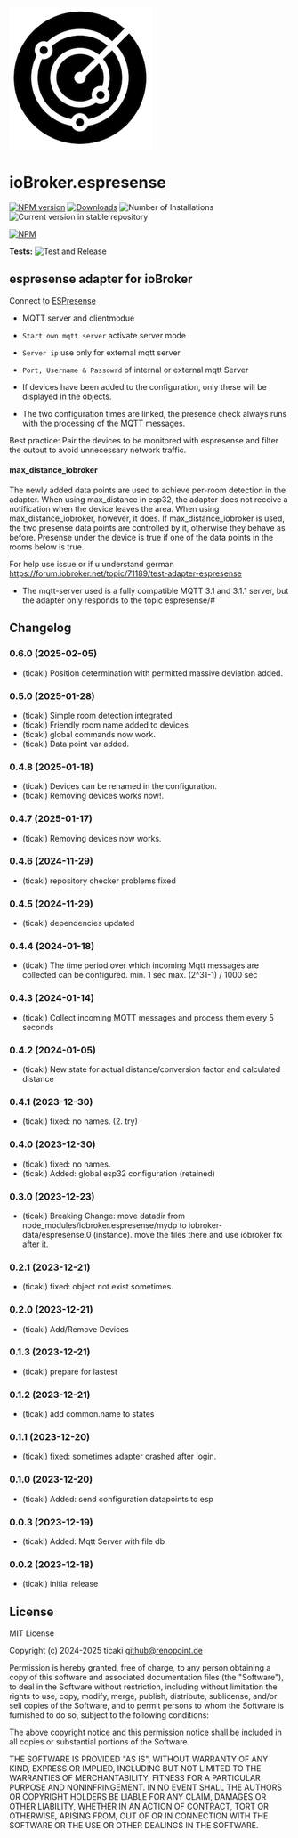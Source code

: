 ![Logo](admin/espresense.png)
# ioBroker.espresense

[![NPM version](https://img.shields.io/npm/v/iobroker.espresense.svg)](https://www.npmjs.com/package/iobroker.espresense)
[![Downloads](https://img.shields.io/npm/dm/iobroker.espresense.svg)](https://www.npmjs.com/package/iobroker.espresense)
![Number of Installations](https://iobroker.live/badges/espresense-installed.svg)
![Current version in stable repository](https://iobroker.live/badges/espresense-stable.svg)

[![NPM](https://nodei.co/npm/iobroker.espresense.png?downloads=true)](https://nodei.co/npm/iobroker.espresense/)

**Tests:** ![Test and Release](https://github.com/ticaki/ioBroker.espresense/workflows/Test%20and%20Release/badge.svg)

## espresense adapter for ioBroker

Connect to [ESPresense](https://espresense.com)

- MQTT server and clientmodue 
- `Start own mqtt server` activate server mode
- `Server ip` use only for external mqtt server
- `Port, Username & Passowrd` of internal or external mqtt Server

- If devices have been added to the configuration, only these will be displayed in the objects. 
- The two configuration times are linked, the presence check always runs with the processing of the MQTT messages.

Best practice: Pair the devices to be monitored with espresense and filter the output to avoid unnecessary network traffic.

#### max_distance_iobroker
The newly added data points are used to achieve per-room detection in the adapter. When using max_distance in esp32, the adapter does not receive a notification when the device leaves the area. When using max_distance_iobroker, however, it does. 
If max_distance_iobroker is used, the two presense data points are controlled by it, otherwise they behave as before.
Presense under the device is true if one of the data points in the rooms below is true.

For help use issue or if u understand german https://forum.iobroker.net/topic/71189/test-adapter-espresense



* The mqtt-server used is a fully compatible MQTT 3.1 and 3.1.1 server, but the adapter only responds to the topic espresense/#  

## Changelog
<!--
    Placeholder for the next version (at the beginning of the line):
    ### **WORK IN PROGRESS**
-->
### 0.6.0 (2025-02-05)
* (ticaki) Position determination with permitted massive deviation added.

### 0.5.0 (2025-01-28)
* (ticaki) Simple room detection integrated
* (ticaki) Friendly room name added to devices
* (ticaki) global commands now work.
* (ticaki) Data point var added.

### 0.4.8 (2025-01-18)
* (ticaki) Devices can be renamed in the configuration.
* (ticaki) Removing devices works now!.

### 0.4.7 (2025-01-17)
* (ticaki) Removing devices now works.

### 0.4.6 (2024-11-29)
* (ticaki) repository checker problems fixed

### 0.4.5 (2024-11-29)
* (ticaki) dependencies updated

### 0.4.4 (2024-01-18)
* (ticaki) The time period over which incoming Mqtt messages are collected can be configured. min. 1 sec max. (2^31-1) / 1000 sec

### 0.4.3 (2024-01-14)
* (ticaki) Collect incoming MQTT messages and process them every 5 seconds

### 0.4.2 (2024-01-05)
* (ticaki) New state for actual distance/conversion factor and calculated distance

### 0.4.1 (2023-12-30)
* (ticaki) fixed: no names. (2. try)

### 0.4.0 (2023-12-30)
* (ticaki) fixed: no names.
* (ticaki) Added: global esp32 configuration (retained)

### 0.3.0 (2023-12-23)
* (ticaki) Breaking Change: move datadir from node_modules/iobroker.espresense/mydp to iobroker-data/espresense.0 (instance). move the files there and use iobroker fix after it.

### 0.2.1 (2023-12-21)
* (ticaki) fixed: object not exist sometimes.

### 0.2.0 (2023-12-21)
* (ticaki) Add/Remove Devices

### 0.1.3 (2023-12-21)
* (ticaki) prepare for lastest

### 0.1.2 (2023-12-21)
* (ticaki) add common.name to states

### 0.1.1 (2023-12-20)
* (ticaki) fixed: sometimes adapter crashed after login.

### 0.1.0 (2023-12-20)
* (ticaki) Added: send configuration datapoints to esp

### 0.0.3 (2023-12-19)
* (ticaki) Added: Mqtt Server with file db

### 0.0.2 (2023-12-18)
* (ticaki) initial release

## License
MIT License

Copyright (c) 2024-2025 ticaki <github@renopoint.de>

Permission is hereby granted, free of charge, to any person obtaining a copy
of this software and associated documentation files (the "Software"), to deal
in the Software without restriction, including without limitation the rights
to use, copy, modify, merge, publish, distribute, sublicense, and/or sell
copies of the Software, and to permit persons to whom the Software is
furnished to do so, subject to the following conditions:

The above copyright notice and this permission notice shall be included in all
copies or substantial portions of the Software.

THE SOFTWARE IS PROVIDED "AS IS", WITHOUT WARRANTY OF ANY KIND, EXPRESS OR
IMPLIED, INCLUDING BUT NOT LIMITED TO THE WARRANTIES OF MERCHANTABILITY,
FITNESS FOR A PARTICULAR PURPOSE AND NONINFRINGEMENT. IN NO EVENT SHALL THE
AUTHORS OR COPYRIGHT HOLDERS BE LIABLE FOR ANY CLAIM, DAMAGES OR OTHER
LIABILITY, WHETHER IN AN ACTION OF CONTRACT, TORT OR OTHERWISE, ARISING FROM,
OUT OF OR IN CONNECTION WITH THE SOFTWARE OR THE USE OR OTHER DEALINGS IN THE
SOFTWARE.